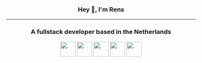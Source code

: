 <h3 align="center">Hey 👋, I'm Rens</3> 
<hr />
<h3 align="center">A fullstack developer based in the Netherlands</h3>


<p align="center">
 <img src="https://cdn.jsdelivr.net/gh/devicons/devicon/icons/php/php-original.svg" width=40 />
  <img src="https://cdn.jsdelivr.net/gh/devicons/devicon/icons/javascript/javascript-original.svg" width=40 />
   <img src="https://cdn.jsdelivr.net/gh/devicons/devicon/icons/symfony/symfony-original-wordmark.svg" width=40 />
 <img src="https://cdn.jsdelivr.net/gh/devicons/devicon/icons/nodejs/nodejs-original.svg" width=40/>
  <img src="https://cdn.jsdelivr.net/gh/devicons/devicon/icons/react/react-original.svg" width=40/>
</p>


<p align="left">

</p>
